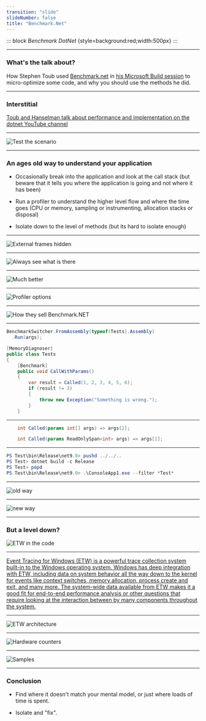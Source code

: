 ```yaml
---
transition: "slide"
slideNumber: false
title: "Benchmark.Net"
---
```


::: block
*Benchmark DotNet* {style=background:red;width:500px}
:::

---

### What's the talk about?

How Stephen Toub used [Benchmark.net](https://github.com/dotnet/BenchmarkDotNet) in [his Microsoft Build session](https://youtube.com/watch?v=TRFfTdzpk-M&si=f_qi44B92f6hxnrt) to micro-optimize some code, and why you should use the methods he did.

---

### Interstitial

[Toub and Hanselman talk about performance and implementation on the dotnet YouTube channel](https://www.youtube.com/results?search_query=toub)

---

![Test the scenario](images/truncator.png)

---

### An ages old way to understand your application

- Occasionally break into the application and look at the call stack (but beware that it tells you where the application is going and not where it has been)

- Run a profiler to understand the higher level flow and where the time goes (CPU or memory, sampling or instrumenting, allocation stacks or disposal)

- Isolate down to the level of methods (but its hard to isolate enough)

---

![External frames hidden](images/externalcode.png)

---

![Always see what is there](images/withjustmycode.png)

---

![Much better](images/lookintoexternalcode.png)

---

![Profiler options](images/profile-options.png)

---

![How they sell Benchmark.NET](images/advert.png)

---

```csharp
BenchmarkSwitcher.FromAssembly(typeof(Tests).Assembly)
  .Run(args);
```

```csharp
[MemoryDiagnoser]
public class Tests
{
    [Benchmark]
    public void CallWithParams()
    {
        var result = Called(1, 2, 3, 4, 5, 6);
        if (result != 3)
        {
            throw new Exception("Something is wrong.");
        }
    }
```

---

```csharp
    int Called(params int[] args) => args[2];
```

```csharp
    int Called(params ReadOnlySpan<int> args) => args[2];
```

---

```powershell
PS Test\bin\Release\net9.0> pushd ../../..
PS Test> dotnet build -c Release
PS Test> popd
PS Test\bin\Release\net9.0> .\ConsoleApp1.exe --filter *Test*
```

---

![old way](images/old-way.png)

---

![new way](images/new-way.png)

---

### But a level down?

![ETW in the code](images/etw.png)

---

[Event Tracing for Windows (ETW) is a powerful trace collection system built-in to the Windows operating system. Windows has deep integration with ETW, including data on system behavior all the way down to the kernel for events like context switches, memory allocation, process create and exit, and many more. The system-wide data available from ETW makes it a good fit for end-to-end performance analysis or other questions that require looking at the interaction between by many components throughout the system.](https://learn.microsoft.com/en-us/windows/apps/trace-processing/overview)

---

![ETW architecture](images/etw-diagram.png)

---

![Hardware counters](images/hardware-counters.png)

---

![Samples](images/samples.png)

---

### Conclusion

- Find where it doesn't match your mental model, or just where loads of time is spent.

- Isolate and "fix".
